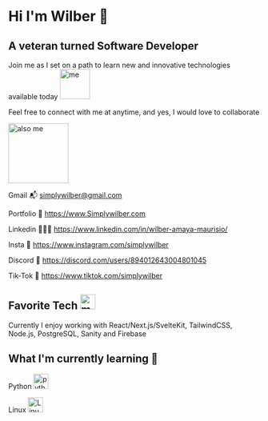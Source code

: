 # Hi I'm Wilber 🐧

## A veteran turned Software Developer

<p>Join me as I set on a path to learn new and innovative technologies available today <img src="https://media.giphy.com/media/BE3jH8c21mdKzYhQQS/giphy.gif" width="60" height="60" alt="me"/></p>

<p>Feel free to connect with me at anytime, and yes, I would love to collaborate</p>
<img src="https://media.giphy.com/media/Ha9WFnvDpK29kkM3hf/giphy.gif" width="120" height="120" alt="also me"/>

Gmail 📬 simplywilber@gmail.com

Portfolio 🐧 https://www.Simplywilber.com

Linkedin 👨🏻‍💼 https://www.linkedin.com/in/wilber-amaya-maurisio/

Insta 🥐 https://www.instagram.com/simplywilber

Discord 👾 https://discord.com/users/894012643004801045

Tik-Tok 📱 https://www.tiktok.com/simplywilber

## Favorite Tech  <img src="https://media.giphy.com/media/SHjOSDkKZ18qOHA5B5/giphy.gif" width="30" height="30" alt="me while coding"/>

Currently I enjoy working with React/Next.js/SvelteKit, TailwindCSS, Node.js, PostgreSQL, Sanity and Firebase

## What I'm currently learning 🥝

Python <img src="https://media.giphy.com/media/LMt9638dO8dftAjtco/giphy.gif" width="30" height="30" alt="python logo"/>

Linux <img src="https://media.giphy.com/media/8zEdvRZb50AB67ANBa/giphy.gif" width="30" height="30" alt="Linux Pinguino"/>

